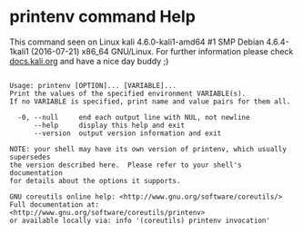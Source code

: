 # printenv command Help
 
 This command seen on Linux kali 4.6.0-kali1-amd64 #1 SMP Debian 4.6.4-1kali1 (2016-07-21) x86_64 GNU/Linux. For further information please check [docs.kali.org](docs.kali.org) and have a nice day buddy ;) 

~~~

Usage: printenv [OPTION]... [VARIABLE]...
Print the values of the specified environment VARIABLE(s).
If no VARIABLE is specified, print name and value pairs for them all.

  -0, --null     end each output line with NUL, not newline
      --help     display this help and exit
      --version  output version information and exit

NOTE: your shell may have its own version of printenv, which usually supersedes
the version described here.  Please refer to your shell's documentation
for details about the options it supports.

GNU coreutils online help: <http://www.gnu.org/software/coreutils/>
Full documentation at: <http://www.gnu.org/software/coreutils/printenv>
or available locally via: info '(coreutils) printenv invocation'

~~~
